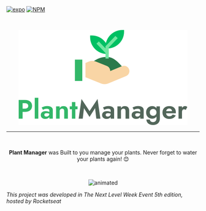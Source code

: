 [![expo](https://img.shields.io/npm/v/expo.svg?label=Expo)](https://docs.expo.io/)
[![NPM](https://img.shields.io/npm/l/react-native-template-rocketseat-basic.svg)](https://choosealicense.com/licenses/mit)


<br />
<p align="center">
    <img src="github/logo.svg" alt="Logo">
    
</p>

 <hr>
<br>
<p align="center">
<strong>Plant Manager</strong> was Built to you manage your plants. Never forget to water your plants again!  😊
</p>
<br>
<p align="center">
  <img heigth="250px" width="250"  src="./github/PlantManager.gif" alt="animated" />
</p>

*This project was developed in The Next Level Week Event 5th edition, hosted by Rocketseat*
